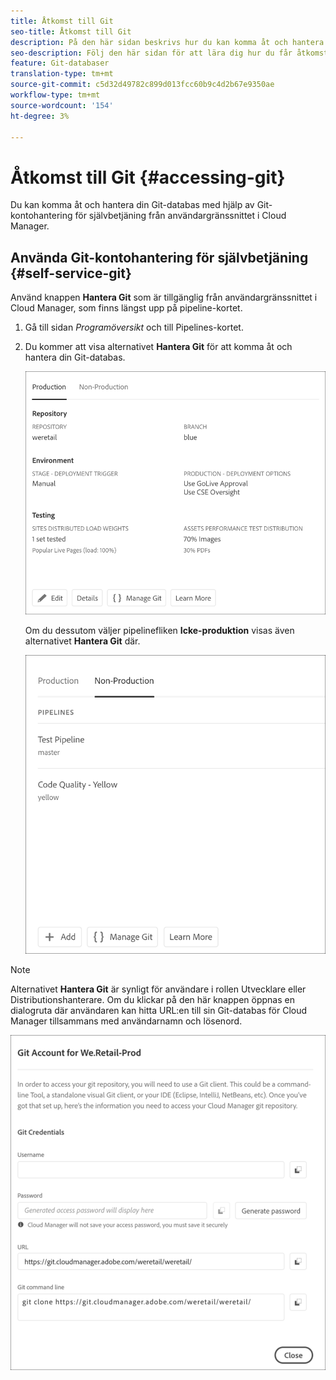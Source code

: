 ```yaml
---
title: Åtkomst till Git
seo-title: Åtkomst till Git
description: På den här sidan beskrivs hur du kan komma åt och hantera Git-databasen.
seo-description: Följ den här sidan för att lära dig hur du får åtkomst till och hanterar din Git-databas.
feature: Git-databaser
translation-type: tm+mt
source-git-commit: c5d32d49782c899d013fcc60b9c4d2b67e9350ae
workflow-type: tm+mt
source-wordcount: '154'
ht-degree: 3%

---
```



# Åtkomst till Git {#accessing-git}

Du kan komma åt och hantera din Git-databas med hjälp av Git-kontohantering för självbetjäning från användargränssnittet i Cloud Manager.

## Använda Git-kontohantering för självbetjäning {#self-service-git}

Använd knappen **Hantera Git** som är tillgänglig från användargränssnittet i Cloud Manager, som finns längst upp på pipeline-kortet.

1. Gå till sidan *Programöversikt* och till Pipelines-kortet.

1. Du kommer att visa alternativet **Hantera Git** för att komma åt och hantera din Git-databas.

   ![](assets/manage-git1.png)

   Om du dessutom väljer pipelinefliken **Icke-produktion** visas även alternativet **Hantera Git** där.

   ![](assets/manage-git-new2.png)

>[!NOTE]
>
>Alternativet **Hantera Git** är synligt för användare i rollen Utvecklare eller Distributionshanterare. Om du klickar på den här knappen öppnas en dialogruta där användaren kan hitta URL:en till sin Git-databas för Cloud Manager tillsammans med användarnamn och lösenord.

![](assets/manage-git3.png)



